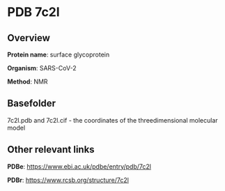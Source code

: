 # PDB 7c2l

## Overview

**Protein name**: surface glycoprotein

**Organism**: SARS-CoV-2

**Method**: NMR



## Basefolder

7c2l.pdb and 7c2l.cif - the coordinates of the threedimensional molecular model



## Other relevant links 
**PDBe**:  https://www.ebi.ac.uk/pdbe/entry/pdb/7c2l
 
**PDBr**: https://www.rcsb.org/structure/7c2l 
